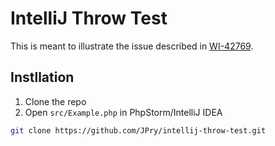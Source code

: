 # IntelliJ Throw Test

This is meant to illustrate the issue described in [WI-42769](https://youtrack.jetbrains.com/issue/WI-42769).

## Instllation

1. Clone the repo
1. Open `src/Example.php` in PhpStorm/IntelliJ IDEA

```bash
git clone https://github.com/JPry/intellij-throw-test.git
```
